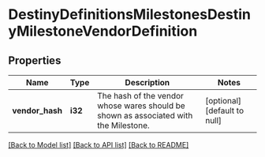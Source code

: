 # DestinyDefinitionsMilestonesDestinyMilestoneVendorDefinition

## Properties
Name | Type | Description | Notes
------------ | ------------- | ------------- | -------------
**vendor_hash** | **i32** | The hash of the vendor whose wares should be shown as associated with the Milestone. | [optional] [default to null]

[[Back to Model list]](../README.md#documentation-for-models) [[Back to API list]](../README.md#documentation-for-api-endpoints) [[Back to README]](../README.md)



